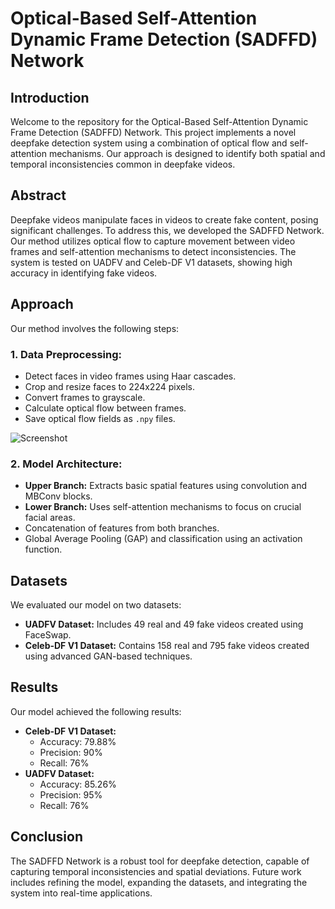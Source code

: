 # Optical-Based Self-Attention Dynamic Frame Detection (SADFFD) Network

## Introduction
Welcome to the repository for the Optical-Based Self-Attention Dynamic Frame Detection (SADFFD) Network. This project implements a novel deepfake detection system using a combination of optical flow and self-attention mechanisms. Our approach is designed to identify both spatial and temporal inconsistencies common in deepfake videos.

## Abstract
Deepfake videos manipulate faces in videos to create fake content, posing significant challenges. To address this, we developed the SADFFD Network. Our method utilizes optical flow to capture movement between video frames and self-attention mechanisms to detect inconsistencies. The system is tested on UADFV and Celeb-DF V1 datasets, showing high accuracy in identifying fake videos.

## Approach
Our method involves the following steps:

### 1. **Data Preprocessing:**
- Detect faces in video frames using Haar cascades.
- Crop and resize faces to 224x224 pixels.
- Convert frames to grayscale.
- Calculate optical flow between frames.
- Save optical flow fields as `.npy` files.

![Screenshot](https://github.com/user-attachments/assets/9795792f-4132-44cd-8bd2-c4b23168f89c)

### 2. **Model Architecture:**
- **Upper Branch:** Extracts basic spatial features using convolution and MBConv blocks.
- **Lower Branch:** Uses self-attention mechanisms to focus on crucial facial areas.
- Concatenation of features from both branches.
- Global Average Pooling (GAP) and classification using an activation function.

## Datasets
We evaluated our model on two datasets:

- **UADFV Dataset:** Includes 49 real and 49 fake videos created using FaceSwap.
- **Celeb-DF V1 Dataset:** Contains 158 real and 795 fake videos created using advanced GAN-based techniques.

## Results
Our model achieved the following results:

- **Celeb-DF V1 Dataset:**
  - Accuracy: 79.88%
  - Precision: 90%
  - Recall: 76%
- **UADFV Dataset:**
  - Accuracy: 85.26%
  - Precision: 95%
  - Recall: 76%

## Conclusion
The SADFFD Network is a robust tool for deepfake detection, capable of capturing temporal inconsistencies and spatial deviations. Future work includes refining the model, expanding the datasets, and integrating the system into real-time applications.
